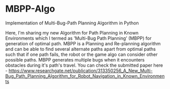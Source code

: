 # MBPP-Algo
Implementation of Multi-Bug-Path Planning Algorithm in Python

Here, I'm sharing my new Algorithm for Path Planning in Known Environments which I termed as 'Multi-Bug Path Planning' (MBPP) for generation of optimal path. MBPP is a Planning and Re-planning algorithm and can be able to find several alternate paths apart from optimal paths such that if one path fails, the robot or the game algo can consider other possible paths. MBPP generates multiple bugs when it encounters obstacles during it's path's travel. You can check the submitted paper here - https://www.researchgate.net/publication/313350256_A_New_Multi-Bug_Path_Planning_Algorithm_for_Robot_Navigation_in_Known_Environments

